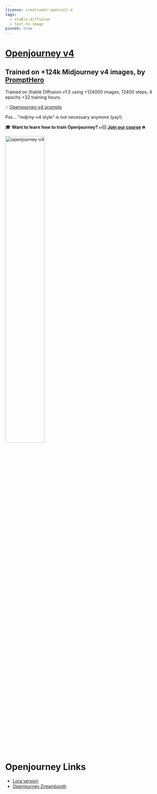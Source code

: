 ```yaml
---
license: creativeml-openrail-m
tags:
  - stable-diffusion
  - text-to-image
pinned: true
---
```


# <u>Openjourney v4</u>
## Trained on +124k Midjourney v4 images, by [PromptHero](https://prompthero.com/?utm_source=huggingface&utm_medium=referral)

Trained on Stable Diffusion v1.5 using +124000 images, 12400 steps, 4 epochs +32 training hours.

💡 [Openjourney-v4 prompts](https://prompthero.com/openjourney-prompts?version=4)


Pss... "mdjrny-v4 style" is not necessary anymore (yay!)

🎓 **Want to learn how to train Openjourney? 👉🏼 __[Join our course](https://prompthero.com/academy/dreambooth-stable-diffusion-train-fine-tune-course?utm_source=huggingface&utm_medium=referral)__ 🔥**

<img src="https://s3.us-east-1.amazonaws.com/prompthero-newsletter/Group-66.png" alt="openjourney-v4" width="50%">

# Openjourney Links
- [Lora version](https://huggingface.co/prompthero/openjourney-lora)
- [Openjourney Dreambooth](https://huggingface.co/prompthero/openjourney)